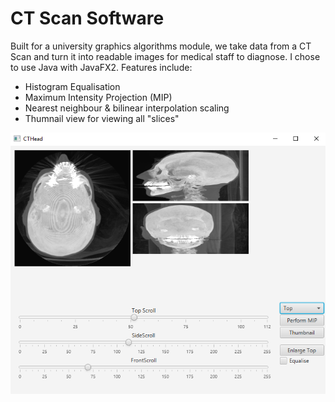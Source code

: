 # CT Scan Software
Built for a university graphics algorithms module, we take data from a CT Scan and turn it into readable images for medical staff to diagnose. 
I chose to use Java with JavaFX2. 
Features include:
* Histogram Equalisation
* Maximum Intensity Projection (MIP)
* Nearest neighbour & bilinear interpolation scaling
* Thumnail view for viewing all "slices"

![ct-scan screengrapb](https://raw.githubusercontent.com/MorganDavid/graphicsCTScanFX2/master/ctscanscreenshot.png?token=AfTL2QEc-FpE5qu-bHiYv7IYhGPF01fxks5bsoJTwA%3D%3D)
